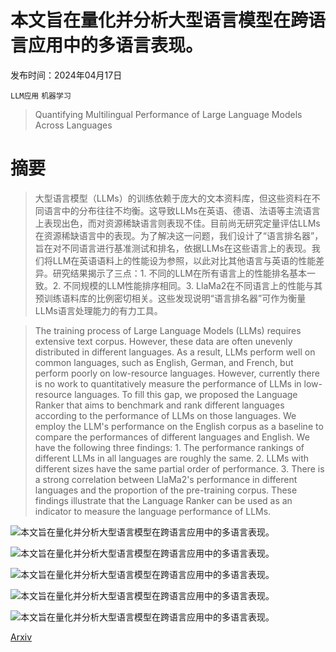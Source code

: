 # 本文旨在量化并分析大型语言模型在跨语言应用中的多语言表现。

发布时间：2024年04月17日

`LLM应用` `机器学习`

> Quantifying Multilingual Performance of Large Language Models Across Languages

# 摘要

> 大型语言模型（LLMs）的训练依赖于庞大的文本资料库，但这些资料在不同语言中的分布往往不均衡。这导致LLMs在英语、德语、法语等主流语言上表现出色，而对资源稀缺语言则表现不佳。目前尚无研究定量评估LLMs在资源稀缺语言中的表现。为了解决这一问题，我们设计了“语言排名器”，旨在对不同语言进行基准测试和排名，依据LLMs在这些语言上的表现。我们将LLM在英语语料上的性能设为参照，以此对比其他语言与英语的性能差异。研究结果揭示了三点：1. 不同的LLM在所有语言上的性能排名基本一致。2. 不同规模的LLM性能排序相同。3. LlaMa2在不同语言上的性能与其预训练语料库的比例密切相关。这些发现说明“语言排名器”可作为衡量LLMs语言处理能力的有力工具。

> The training process of Large Language Models (LLMs) requires extensive text corpus. However, these data are often unevenly distributed in different languages. As a result, LLMs perform well on common languages, such as English, German, and French, but perform poorly on low-resource languages. However, currently there is no work to quantitatively measure the performance of LLMs in low-resource languages. To fill this gap, we proposed the Language Ranker that aims to benchmark and rank different languages according to the performance of LLMs on those languages. We employ the LLM's performance on the English corpus as a baseline to compare the performances of different languages and English. We have the following three findings: 1. The performance rankings of different LLMs in all languages are roughly the same. 2. LLMs with different sizes have the same partial order of performance. 3. There is a strong correlation between LlaMa2's performance in different languages and the proportion of the pre-training corpus. These findings illustrate that the Language Ranker can be used as an indicator to measure the language performance of LLMs.

![本文旨在量化并分析大型语言模型在跨语言应用中的多语言表现。](../../../paper_images/2404.11553/x1.png)

![本文旨在量化并分析大型语言模型在跨语言应用中的多语言表现。](../../../paper_images/2404.11553/heat.png)

![本文旨在量化并分析大型语言模型在跨语言应用中的多语言表现。](../../../paper_images/2404.11553/x2.png)

![本文旨在量化并分析大型语言模型在跨语言应用中的多语言表现。](../../../paper_images/2404.11553/more_radar.png)

![本文旨在量化并分析大型语言模型在跨语言应用中的多语言表现。](../../../paper_images/2404.11553/less_radar.png)

[Arxiv](https://arxiv.org/abs/2404.11553)
